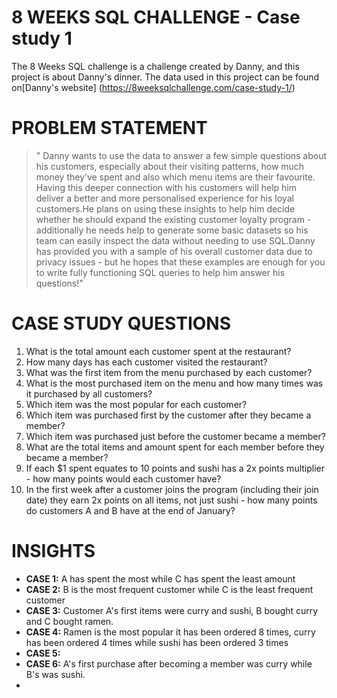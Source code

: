 # 8 WEEKS SQL CHALLENGE - Case study 1
The 8 Weeks SQL challenge is a challenge created by Danny, and this project is about Danny's dinner. The data used in this project can be found on[Danny's website] (https://8weeksqlchallenge.com/case-study-1/)

# PROBLEM STATEMENT
> " Danny wants to use the data to answer a few simple questions about his customers, especially about their visiting patterns, how much money they’ve spent and also which menu items are their favourite. Having this deeper connection with his customers will help him deliver a better and more personalised experience for his loyal customers.He plans on using these insights to help him decide whether he should expand the existing customer loyalty program - additionally he needs help to generate some basic datasets so his team can easily inspect the data without needing to use SQL.Danny has provided you with a sample of his overall customer data due to privacy issues - but he hopes that these examples are enough for you to write fully functioning SQL queries to help him answer his questions!"

# CASE STUDY QUESTIONS
1. What is the total amount each customer spent at the restaurant?
2. How many days has each customer visited the restaurant?
3. What was the first item from the menu purchased by each customer?
4. What is the most purchased item on the menu and how many times was it purchased by all customers?
5. Which item was the most popular for each customer?
6. Which item was purchased first by the customer after they became a member?
7. Which item was purchased just before the customer became a member?
8. What are the total items and amount spent for each member before they became a member?
9. If each $1 spent equates to 10 points and sushi has a 2x points multiplier - how many points would each customer have?
10. In the first week after a customer joins the program (including their join date) they earn 2x points on all items, not just sushi - how many points do customers A and B have at the end of January?

# INSIGHTS
* **CASE 1:** A has spent the most while C has spent the least amount
* **CASE 2:** B is the most frequent customer while C is the least frequent customer
* **CASE 3:** Customer A's first items were curry and sushi, B bought curry and C bought ramen.
* **CASE 4:** Ramen is the most popular it has been ordered 8 times, curry has been ordered 4 times while sushi has been ordered 3 times
* **CASE 5:**
* **CASE 6:** A's first purchase after becoming a member was curry while B's was sushi.
*  



